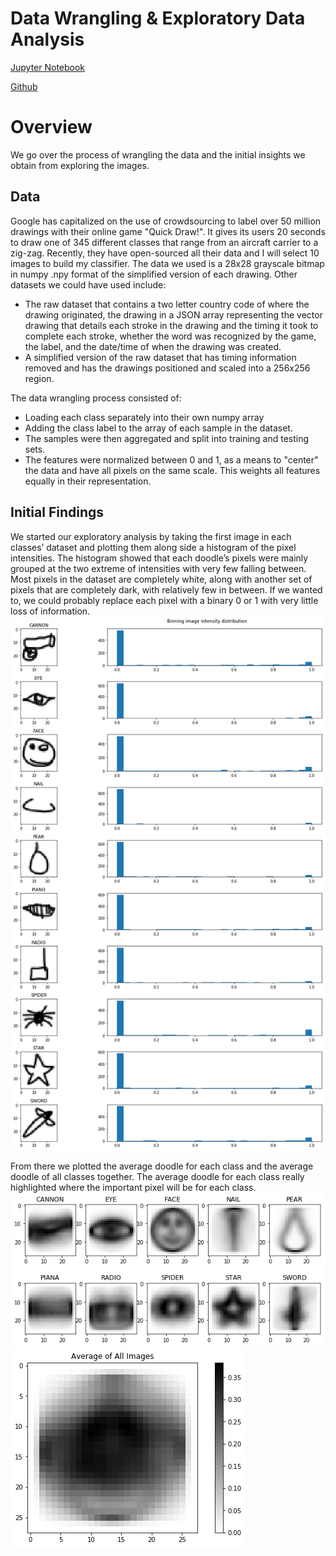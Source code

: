 # Data Wrangling & Exploratory Data Analysis

[Jupyter Notebook](http://nbviewer.jupyter.org/github/nolanadams1230/Airbnb_Prices_Ratings/blob/master/notebooks/Exploratory%20Data%20Analysis.ipynb)

[Github](https://github.com/nolanadams1230/Airbnb_Prices_Ratings/blob/master/notebooks/Exploratory%20Data%20Analysis.ipynb)

# Overview

We go over the process of wrangling the data and the initial insights we obtain from exploring the images.

## Data
Google has capitalized on the use of crowdsourcing to label over 50 million drawings with their online game "Quick Draw!". It gives its users 20 seconds to draw one of 345 different classes that range from an aircraft carrier to a zig-zag. Recently, they have open-sourced all their data and I will select 10 images to build my classifier. The data we used is a 28x28 grayscale bitmap in numpy .npy format of the simplified version of each drawing. 
Other datasets we could have used include:
 - The raw dataset that contains a two letter country code of where the drawing originated, the drawing in a JSON array representing the vector drawing that details each stroke in the drawing and the timing it took to complete each stroke, whether the word was recognized by the game, the label, and the date/time of when the drawing was created.
 - A simplified version of the raw dataset that has timing information removed and has the drawings positioned and scaled into a 256x256 region.
 
The data wrangling process consisted of:
 - Loading each class separately into their own numpy array
 - Adding the class label to the array of each sample in the dataset.
 - The samples were then aggregated and split into training and testing sets.
 - The features were normalized between 0 and 1, as a means to "center" the data and have all pixels on the same scale. This weights all features equally in their representation.

## Initial Findings
We started our exploratory analysis by taking the first image in each classes’ dataset and plotting them along side a histogram of the pixel intensities. The histogram showed that each doodle’s pixels were mainly grouped at the two extreme of intensities with very few falling between.  Most pixels in the dataset are completely white, along with another set of pixels that are completely dark, with relatively few in between. If we wanted to, we could probably replace each pixel with a binary 0 or 1 with very little loss of information.
 ![Intensity Histogram](images/plots_and_hists.png)
 
From there we plotted the average doodle for each class and the average doodle of all classes together. The average doodle for each class really highlighted where the important pixel will be for each class.
![Classes' Average Images](images/average_doodle_class.png)
![Average of All Images](images/average_doodle_all.png)

